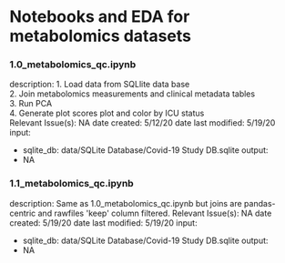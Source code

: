# Notebooks and EDA for metabolomics datasets

### 1.0_metabolomics_qc.ipynb

description: 
    1. Load data from SQLlite data base  
    2. Join metabolomics measurements and clinical metadata tables  
    3. Run PCA  
    4. Generate plot scores plot and color by ICU status  
Relevant Issue(s): NA
date created: 5/12/20
date last modified: 5/19/20
input:
  - sqlite_db: data/SQLite Database/Covid-19 Study DB.sqlite
output:
  - NA

### 1.1_metabolomics_qc.ipynb 

description: Same as 1.0_metabolomics_qc.ipynb but joins are pandas-centric and rawfiles 'keep' column filtered.
Relevant Issue(s): NA
date created: 5/19/20
date last modified: 5/19/20
input:
  - sqlite_db: data/SQLite Database/Covid-19 Study DB.sqlite
output:
  - NA
